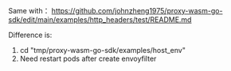 Same with：
https://github.com/johnzheng1975/proxy-wasm-go-sdk/edit/main/examples/http_headers/test/README.md


Difference is:
1. cd "tmp/proxy-wasm-go-sdk/examples/host_env"
2. Need restart pods after create envoyfilter
